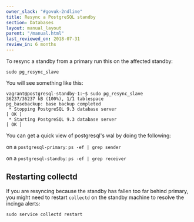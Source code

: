 ```yaml
---
owner_slack: "#govuk-2ndline"
title: Resync a PostgreSQL standby
section: Databases
layout: manual_layout
parent: "/manual.html"
last_reviewed_on: 2018-07-31
review_in: 6 months
---
```


To resync a standby from a primary run this on the affected standby:

```
sudo pg_resync_slave
```

You will see something like this:

```
vagrant@postgresql-standby-1:~$ sudo pg_resync_slave
36237/36237 kB (100%), 1/1 tablespace
pg_basebackup: base backup completed
 * Stopping PostgreSQL 9.3 database server                                 [ OK ]
 * Starting PostgreSQL 9.3 database server                                 [ OK ]
```

You can get a quick view of postgresql's wal by doing the following:

on a `postgresql-primary`: `ps -ef | grep sender`

on a `postgresql-standby`: `ps -ef | grep receiver`

## Restarting collectd

If you are resyncing because the standby has fallen too far behind primary,
you might need to restart `collectd` on the standby machine to resolve the
incinga alerts:

```
sudo service collectd restart
```
